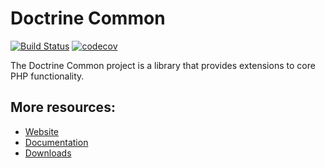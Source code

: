 # Doctrine Common

[![Build Status](https://github.com/doctrine/common/workflows/Continuous%20Integration/badge.svg)](https://github.com/doctrine/common/actions)
[![codecov](https://codecov.io/gh/doctrine/common/branch/3.1.x/graph/badge.svg)](https://codecov.io/gh/doctrine/common)

The Doctrine Common project is a library that provides extensions to core PHP functionality.

## More resources:

* [Website](https://www.doctrine-project.org/)
* [Documentation](https://www.doctrine-project.org/projects/doctrine-common/en/current/)
* [Downloads](https://github.com/doctrine/common/releases)
